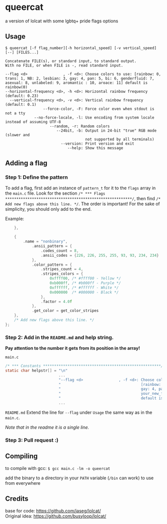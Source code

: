 # queercat
a version of lolcat with some lgbtq+ pride flags options

## Usage
`$ queercat [-f flag_number][-h horizontal_speed] [-v vertical_speed] [--] [FILES...]`  

```
Concatenate FILE(s), or standard input, to standard output.  
With no FILE, or when FILE is -, read standard input.

--flag <d>                , -f <d>: Choose colors to use: [rainbow: 0, trans: 1, NB: 2, lesbian: 3, gay: 4, pan: 5, bi: 6, genderfluid: 7, asexual: 8, unlabeled: 9, aromantic : 10, aroace: 11] default is rainbow(0)
--horizontal-frequency <d>, -h <d>: Horizontal rainbow frequency (default: 0.23)  
  --vertical-frequency <d>, -v <d>: Vertical rainbow frequency (default: 0.1)  
                 --force-color, -F: Force color even when stdout is not a tty  
             --no-force-locale, -l: Use encoding from system locale instead of assuming UTF-8  
                    --random, -r: Random colors  
                       --24bit, -b: Output in 24-bit "true" RGB mode (slower and
                                    not supported by all terminals)  
                         --version: Print version and exit  
                            --help: Show this message
```

## Adding a flag
### Step 1: Define the pattern
To add a flag, first add an instance of `pattern_t` for it to the `flags` array in the `main.c` file.
Look for the section `/* *** Flags *********************************************************/`, then find
`/* Add new flags above this line. */`. The order is important! For the sake of simplicity, you should
only add to the end.

Example:
``` c
    },

    {
        .name = "nonbinary",
            .ansii_pattern = {
                .codes_count = 8,
                .ansii_codes = {226, 226, 255, 255, 93, 93, 234, 234}
            },
            .color_pattern = {
                .stripes_count = 4,
                .stripes_colors = {
                    0xffff00, /* #ffff00 - Yellow */
                    0xb000ff, /* #b000ff - Purple */
                    0xffffff, /* #ffffff - White */
                    0x000000  /* #000000 - Black */
                },
                .factor = 4.0f
            },
            .get_color = get_color_stripes
    },
    /* Add new flags above this line. */
};
```

### Step 2: Add in the `README.md` and help string.
**Pay attention to the number it gets from its position in the array!**

`main.c`
``` c
/* *** Constants *****************************************************/
static char helpstr[] = "\n"
                        ...
                        "--flag <d>                , -f <d>: Choose colors to use:\n"
                        "                                    [rainbow: 0, trans: 1, NB: 2, lesbian: 3, \n"
                        "                                    gay: 4, pan: 5, bi: 6, genderfluid: 7, asexual: 8, \n"
                        "                                    your_new_flag: 9]\n"
                        "                                    default is rainbow (0)\n"
                        ...
```

`README.md`
Extend the line for `--flag` under `Usage` the same way as in the `main.c`.

*Note that in the readme it is a single line.*

### Step 3: Pull request :)

## Compiling
to compile with gcc: `$ gcc main.c -lm -o queercat`  

add the binary to a directory in your `PATH` variable (`/bin` can work) to use from everywhere

## Credits
base for code: <https://github.com/jaseg/lolcat/>  
Original idea: <https://github.com/busyloop/lolcat/>

